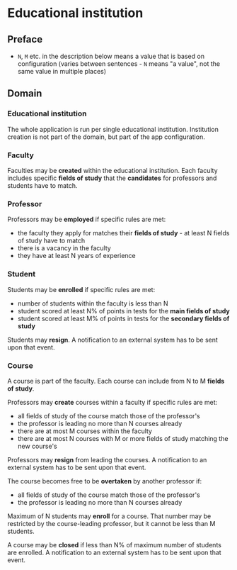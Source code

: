 # Educational institution
## Preface
- `N`, `M` etc. in the description below means a value that is based on configuration
  (varies between sentences - `N` means "a value", not the same value in multiple places)

## Domain
### Educational institution
The whole application is run per single educational institution. 
Institution creation is not part of the domain, but part of the app configuration.

### Faculty
Faculties may be **created** within the educational institution.
Each faculty includes specific **fields of study** that the **candidates**
for professors and students have to match.

### Professor
Professors may be **employed** if specific rules are met:
- the faculty they apply for matches their **fields of study** - at least N fields of study have to match
- there is a vacancy in the faculty
- they have at least N years of experience

### Student
Students may be **enrolled** if specific rules are met:
- number of students within the faculty is less than N
- student scored at least N% of points in tests for the **main fields of study**
- student scored at least M% of points in tests for the **secondary fields of study**

Students may **resign**.
A notification to an external system has to be sent upon that event.

### Course
A course is part of the faculty. Each course can include from N to M **fields of study**.

Professors may **create** courses within a faculty if specific rules are met:
- all fields of study of the course match those of the professor's
- the professor is leading no more than N courses already
- there are at most M courses within the faculty
- there are at most N courses with M or more fields of study matching the new course's

Professors may **resign** from leading the courses.
A notification to an external system has to be sent upon that event.

The course becomes free to be **overtaken** by another professor if:
- all fields of study of the course match those of the professor's
- the professor is leading no more than N courses already

Maximum of N students may **enroll** for a course.
That number may be restricted by the course-leading professor,
but it cannot be less than M students.

A course may be **closed** if less than N% of maximum number of students are enrolled.
A notification to an external system has to be sent upon that event.
